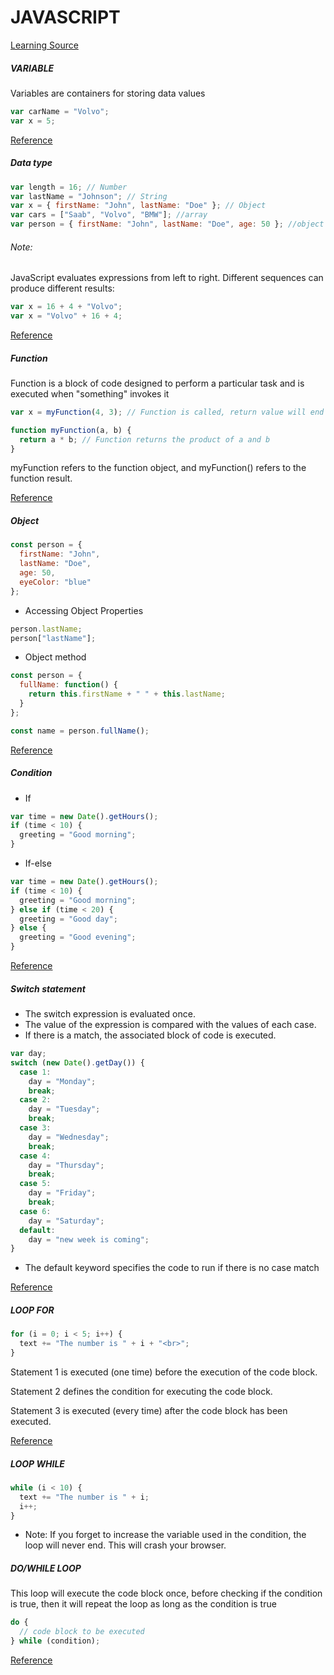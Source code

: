 # JAVASCRIPT

[Learning Source](https://www.w3schools.com/js/js_intro.asp)

##### VARIABLE

Variables are containers for storing data values

```js
var carName = "Volvo";
var x = 5;
```

[Reference](https://www.w3schools.com/js/js_variables.asp)

##### Data type

```js
var length = 16; // Number
var lastName = "Johnson"; // String
var x = { firstName: "John", lastName: "Doe" }; // Object
var cars = ["Saab", "Volvo", "BMW"]; //array
var person = { firstName: "John", lastName: "Doe", age: 50 }; //object
```

###### Note:

JavaScript evaluates expressions from left to right. Different sequences can produce different results:

```js
var x = 16 + 4 + "Volvo";
var x = "Volvo" + 16 + 4;
```

[Reference](https://www.w3schools.com/js/js_datatypes.asp)

##### Function

Function is a block of code designed to perform a particular task and is executed when "something" invokes it

```js
var x = myFunction(4, 3); // Function is called, return value will end up in x

function myFunction(a, b) {
  return a * b; // Function returns the product of a and b
}
```

myFunction refers to the function object, and myFunction() refers to the function result.

[Reference](https://www.w3schools.com/js/js_functions.asp)

##### Object

```js
const person = {
  firstName: "John",
  lastName: "Doe",
  age: 50,
  eyeColor: "blue"
};
```

- Accessing Object Properties

```js
person.lastName;
person["lastName"];
```

- Object method

```js
const person = {
  fullName: function() {
    return this.firstName + " " + this.lastName;
  }
};

const name = person.fullName();
```

[Reference](https://www.w3schools.com/js/js_objects.asp)

##### Condition

- If

```js
var time = new Date().getHours();
if (time < 10) {
  greeting = "Good morning";
}
```

- If-else

```js
var time = new Date().getHours();
if (time < 10) {
  greeting = "Good morning";
} else if (time < 20) {
  greeting = "Good day";
} else {
  greeting = "Good evening";
}
```

[Reference](https://www.w3schools.com/js/js_if_else.asp)

##### Switch statement

- The switch expression is evaluated once.
- The value of the expression is compared with the values of each case.
- If there is a match, the associated block of code is executed.

```js
var day;
switch (new Date().getDay()) {
  case 1:
    day = "Monday";
    break;
  case 2:
    day = "Tuesday";
    break;
  case 3:
    day = "Wednesday";
    break;
  case 4:
    day = "Thursday";
    break;
  case 5:
    day = "Friday";
    break;
  case 6:
    day = "Saturday";
  default:
    day = "new week is coming";
}
```

- The default keyword specifies the code to run if there is no case match

[Reference](https://www.w3schools.com/js/js_switch.asp)

##### LOOP FOR

```js
for (i = 0; i < 5; i++) {
  text += "The number is " + i + "<br>";
}
```

Statement 1 is executed (one time) before the execution of the code block.

Statement 2 defines the condition for executing the code block.

Statement 3 is executed (every time) after the code block has been executed.

[Reference](https://www.w3schools.com/js/js_loop_for.asp)

##### LOOP WHILE

```js
while (i < 10) {
  text += "The number is " + i;
  i++;
}
```

- Note: If you forget to increase the variable used in the condition, the loop will never end. This will crash your browser.

##### DO/WHILE LOOP

This loop will execute the code block once, before checking if the condition is true, then it will repeat the loop as long as the condition is true

```js
do {
  // code block to be executed
} while (condition);
```

[Reference](https://www.w3schools.com/js/js_loop_while.asp)
